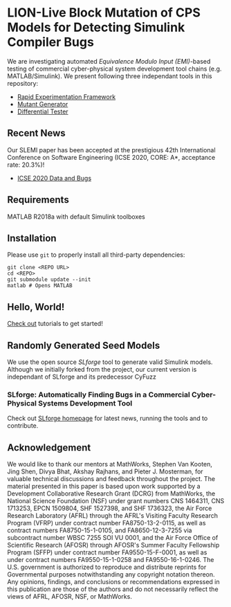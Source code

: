 # LION-Live Block Mutation of CPS Models for Detecting Simulink Compiler Bugs

We are investigating automated _Equivalence Modulo Input (EMI)_-based testing of commercial cyber-physical system development tool chains (e.g. MATLAB/Simulink). We present following three independant tools in this repository:

- [Rapid Experimentation Framework](+covexp/)
- [Mutant Generator](+emi/)
- [Differential Tester](+difftest/)

## Recent News

Our SLEMI paper has been accepted at the prestigious 42th International Conference on Software Engineering (ICSE 2020, CORE: A*, acceptance rate: 20.3%)! 

- [ICSE 2020 Data and Bugs](notes/icse/)

## Requirements

MATLAB R2018a with default Simulink toolboxes

## Installation

Please use `git` to properly install all third-party dependencies:

    git clone <REPO URL>
    cd <REPO>
    git submodule update --init
    matlab # Opens MATLAB

## Hello, World!

[Check out](notes/icse/) tutorials to get started!

## Randomly Generated Seed Models

We use the open source *SLforge* tool to generate valid Simulink models. 
Although we initially forked from the project, our current version is independant of SLforge and its predecessor CyFuzz

### SLforge: Automatically Finding Bugs in a Commercial Cyber-Physical Systems Development Tool

Check out [SLforge homepage](https://github.com/verivital/slsf_randgen/wiki) for latest news, running the tools and to contribute.


## Acknowledgement 

We would like to thank our mentors at MathWorks, Stephen Van Kooten, Jing Shen, Divya Bhat, Akshay Rajhans, and Pieter J. Mosterman, for valuable technical discussions and feedback throughout the project. The material presented in this paper is based upon work supported by a Development Collaborative Research Grant (DCRG) from MathWorks, the National Science Foundation (NSF) under grant numbers CNS 1464311, CNS 1713253, EPCN 1509804, SHF 1527398, and SHF 1736323, the Air Force Research Laboratory (AFRL) through the AFRL's Visiting Faculty Research Program (VFRP) under contract number FA8750-13-2-0115, as well as contract numbers FA8750-15-1-0105, and FA8650-12-3-7255 via subcontract number WBSC 7255 SOI VU 0001, and the Air Force Office of Scientific Research (AFOSR) through AFOSR's Summer Faculty Fellowship Program (SFFP) under contract number FA9550-15-F-0001, as well as under contract numbers FA9550-15-1-0258 and FA9550-16-1-0246. The U.S. government is authorized to reproduce and distribute reprints for Governmental purposes notwithstanding any copyright notation thereon. Any opinions, findings, and conclusions or recommendations expressed in this publication are those of the authors and do not necessarily reflect the views of AFRL, AFOSR, NSF, or MathWorks.

